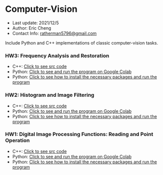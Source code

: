 # Computer-Vision
* Last update: 2021/12/5
* Author: Eric Cheng
* Contact Info: ratherman5796@gmail.com

Include Python and C++ implementations of classic computer-vision tasks.

### HW3: Frequency Analysis and Restoration
* C++: [Click to see src code]()
* Python: [Click to see and run the program on Google Colab]()
* Python: [Click to see how to install the necessary packages and run the program](https://github.com/Ratherman/Computer-Vision/tree/main/HW3_Python)

### HW2: Histogram and Image Filtering
* C++: [Click to see src code]()
* Python: [Click to see and run the program on Google Colab]()
* Python: [Click to see how to install the necessary packages and run the program](https://github.com/Ratherman/Computer-Vision/blob/main/HW2_Python)

### HW1: Digital Image Processing Functions: Reading and Point Operation
* C++: [Click to see src code](https://github.com/Ratherman/Computer-Vision/tree/main/HW1_C%2B%2B)
* Python: [Click to see and run the program on Google Colab](https://colab.research.google.com/drive/1Jcq57nEO8Hexe2GEh5QzkVGYV45Oj8Gz#scrollTo=DEN1SdLgF1vm)
* Python: [Click to see how to install the necessary packages and run the program](https://github.com/Ratherman/Computer-Vision/tree/main/HW1_Python)
